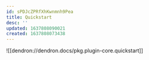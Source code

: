 ```yaml
---
id: sPDJcZPRfXhKwnmnh9Pea
title: Quickstart
desc: ''
updated: 1637808090021
created: 1637808073438
---
```


![[dendron://dendron.docs/pkg.plugin-core.quickstart]]

